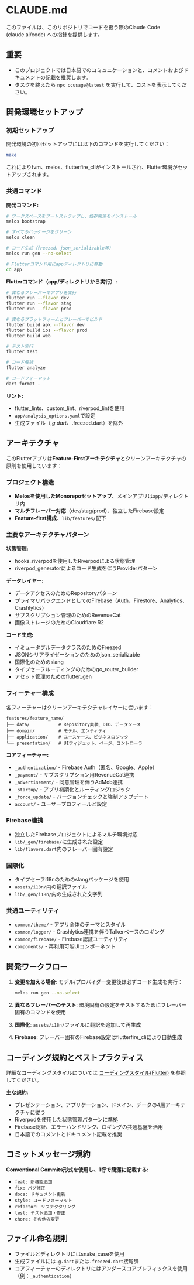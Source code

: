 # CLAUDE.md

このファイルは、このリポジトリでコードを扱う際のClaude Code (claude.ai/code) への指針を提供します。

## **重要**

- このプロジェクトでは日本語でのコミュニケーションと、コメントおよびドキュメントの記載を推奨します。
- タスクを終えたら `npx ccusage@latest` を実行して、コストを表示してください。

## 開発環境セットアップ

### 初期セットアップ

開発環境の初回セットアップには以下のコマンドを実行してください：

```bash
make
```

これによりfvm、melos、flutterfire_cliがインストールされ、Flutter環境がセットアップされます。

### 共通コマンド

**開発コマンド:**

```bash
# ワークスペースをブートストラップし、依存関係をインストール
melos bootstrap

# すべてのパッケージをクリーン
melos clean

# コード生成（freezed、json_serializable等）
melos run gen --no-select

# Flutterコマンド用にappディレクトリに移動
cd app
```

**Flutterコマンド（app/ディレクトリから実行）:**

```bash
# 異なるフレーバーでアプリを実行
flutter run --flavor dev
flutter run --flavor stag  
flutter run --flavor prod

# 異なるプラットフォームとフレーバーでビルド
flutter build apk --flavor dev
flutter build ios --flavor prod
flutter build web

# テスト実行
flutter test

# コード解析
flutter analyze

# コードフォーマット
dart format .
```

**リント:**

- flutter_lints、custom_lint、riverpod_lintを使用
- `app/analysis_options.yaml`で設定
- 生成ファイル（*.g.dart、*.freezed.dart）を除外

## アーキテクチャ

このFlutterアプリは**Feature-Firstアーキテクチャ**とクリーンアーキテクチャの原則を使用しています：

### プロジェクト構造

- **Melosを使用したMonorepoセットアップ**、メインアプリは`app/`ディレクトリ内
- **マルチフレーバー対応**（dev/stag/prod）、独立したFirebase設定
- **Feature-first構成**、`lib/features/`配下

### 主要なアーキテクチャパターン

**状態管理:**

- hooks_riverpodを使用したRiverpodによる状態管理
- riverpod_generatorによるコード生成を伴うProviderパターン

**データレイヤー:**

- データアクセスのためのRepositoryパターン
- プライマリバックエンドとしてのFirebase（Auth、Firestore、Analytics、Crashlytics）
- サブスクリプション管理のためのRevenueCat
- 画像ストレージのためのCloudflare R2

**コード生成:**

- イミュータブルデータクラスのためのFreezed
- JSONシリアライゼーションのためのjson_serializable
- 国際化のためのslang
- タイプセーフルーティングのためのgo_router_builder
- アセット管理のためのflutter_gen

### フィーチャー構成

各フィーチャーはクリーンアーキテクチャレイヤーに従います：

```
features/feature_name/
├── data/           # Repository実装、DTO、データソース
├── domain/         # モデル、エンティティ
├── application/    # ユースケース、ビジネスロジック
└── presentation/   # UIウィジェット、ページ、コントローラ
```

**コアフィーチャー:**

- `_authentication/` - Firebase Auth（匿名、Google、Apple）
- `_payment/` - サブスクリプション用RevenueCat連携
- `_advertisement/` - 同意管理を伴うAdMob連携
- `_startup/` - アプリ初期化とルーティングロジック
- `_force_update/` - バージョンチェックと強制アップデート
- `account/` - ユーザープロフィールと設定

### Firebase連携

- 独立したFirebaseプロジェクトによるマルチ環境対応
- `lib/_gen/firebase/`に生成された設定
- `lib/flavors.dart`内のフレーバー固有設定

### 国際化

- タイプセーフi18nのためのslangパッケージを使用
- `assets/i18n/`内の翻訳ファイル
- `lib/_gen/i18n/`内の生成された文字列

### 共通ユーティリティ

- `common/theme/` - アプリ全体のテーマとスタイル
- `common/logger/` - Crashlytics連携を伴うTalkerベースのロギング
- `common/firebase/` - Firebase認証ユーティリティ
- `components/` - 再利用可能UIコンポーネント

## 開発ワークフロー

1. **変更を加える場合**: モデル/プロバイダー変更後は必ずコード生成を実行：

   ```bash
   melos run gen --no-select
   ```

2. **異なるフレーバーのテスト**: 環境固有の設定をテストするためにフレーバー固有のコマンドを使用

3. **国際化**: `assets/i18n/`ファイルに翻訳を追加して再生成

4. **Firebase**: フレーバー固有のFirebase設定はflutterfire_cliにより自動生成

## コーディング規約とベストプラクティス

詳細なコーディングスタイルについては [コーディングスタイル(Flutter)](_docs/10_cording_style_flutter.md) を参照してください。

**主な規約:**

- プレゼンテーション、アプリケーション、ドメイン、データの4層アーキテクチャに従う
- Riverpodを使用した状態管理パターンに準拠
- Firebase認証、エラーハンドリング、ロギングの共通基盤を活用
- 日本語でのコメントとドキュメント記載を推奨

## コミットメッセージ規約

**Conventional Commits形式を使用し、1行で簡潔に記載する:**

- `feat: 新機能追加`
- `fix: バグ修正`
- `docs: ドキュメント更新`
- `style: コードフォーマット`
- `refactor: リファクタリング`
- `test: テスト追加・修正`
- `chore: その他の変更`

## ファイル命名規則

- ファイルとディレクトリにはsnake_caseを使用
- 生成ファイルには`.g.dart`または`.freezed.dart`接尾辞
- コアフィーチャーのディレクトリにはアンダースコアプレフィックスを使用（例：`_authentication`）
